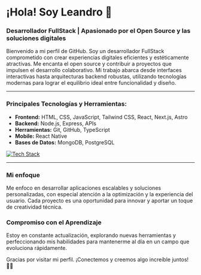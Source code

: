 # ¡Hola! Soy Leandro 👋

### Desarrollador FullStack | Apasionado por el Open Source y las soluciones digitales

Bienvenido a mi perfil de GitHub. Soy un desarrollador FullStack comprometido con crear experiencias digitales eficientes y estéticamente atractivas. Me encanta el open source y contribuir a proyectos que impulsen el desarrollo colaborativo. Mi trabajo abarca desde interfaces interactivas hasta arquitecturas backend robustas, utilizando tecnologías modernas para lograr el equilibrio ideal entre funcionalidad y diseño.

---

### Principales Tecnologías y Herramientas:
- **Frontend:** HTML, CSS, JavaScript, Tailwind CSS, React, Next.js, Astro
- **Backend:** Node.js, Express, APIs
- **Herramientas:** Git, GitHub, TypeScript
- **Mobile:** React Native
- **Bases de Datos:** MongoDB, PostgreSQL

[![Tech Stack](https://skillicons.dev/icons?i=js,html,css,nextjs,tailwindcss,git,github,react,typescript,nodejs,express,mongodb)](https://skillicons.dev)

---

### Mi enfoque
Me enfoco en desarrollar aplicaciones escalables y soluciones personalizadas, con especial atención a la optimización y la experiencia del usuario. Cada proyecto es una oportunidad para innovar y aportar un toque de creatividad técnica.

### Compromiso con el Aprendizaje
Estoy en constante actualización, explorando nuevas herramientas y perfeccionando mis habilidades para mantenerme al día en un campo que evoluciona rápidamente.

Gracias por visitar mi perfil. ¡Conectemos y creemos algo increíble juntos! 👨‍💻
